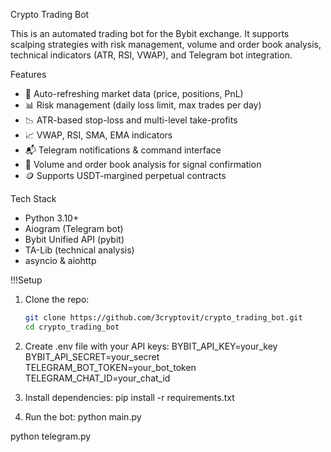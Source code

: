 Crypto Trading Bot 

This is an automated trading bot for the Bybit exchange. It supports scalping strategies with risk management, volume and order book analysis, technical indicators (ATR, RSI, VWAP), and Telegram bot integration.

Features

- 🔄 Auto-refreshing market data (price, positions, PnL)
- 📊 Risk management (daily loss limit, max trades per day)
- 📉 ATR-based stop-loss and multi-level take-profits
- 📈 VWAP, RSI, SMA, EMA indicators
- 📬 Telegram notifications & command interface
- 🧠 Volume and order book analysis for signal confirmation
- 🪙 Supports USDT-margined perpetual contracts

Tech Stack

- Python 3.10+
- Aiogram (Telegram bot)
- Bybit Unified API (pybit)
- TA-Lib (technical analysis)
- asyncio & aiohttp

!!!Setup

1. Clone the repo:
   ```bash
   git clone https://github.com/3cryptovit/crypto_trading_bot.git
   cd crypto_trading_bot
2. Create .env file with your API keys:
BYBIT_API_KEY=your_key
BYBIT_API_SECRET=your_secret
TELEGRAM_BOT_TOKEN=your_bot_token
TELEGRAM_CHAT_ID=your_chat_id

3. Install dependencies:
pip install -r requirements.txt

4. Run the bot:
python main.py

python telegram.py


